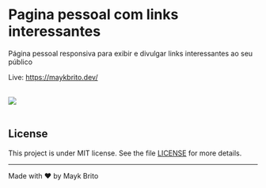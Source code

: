 # Pagina pessoal com links interessantes
Página pessoal responsiva para exibir e divulgar links interessantes ao seu público

Live: https://maykbrito.dev/

<br>
<img src="./.github/preview.png">
<br>
<br>

## License

This project is under MIT license. See the file [LICENSE](.github/LICENSE.md) for more details.

---

Made with ♥ by Mayk Brito 
